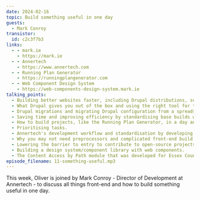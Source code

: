 ```yaml
---
date: 2024-02-16
topic: Build something useful in one day
guests:
  - Mark Conroy
transistor:
  id: c2c3f7b3
links:
  - - mark.ie
    - https://mark.ie
  - - Annertech
    - https://www.annertech.com
  - - Running Plan Generator
    - https://runningplangenerator.com
  - - Web Component Design System
    - https://web-components-design-system.mark.ie
talking_points:
  - Building better websites faster, including Drupal distributions, such as LocalGov.
  - What Drupal gives you out of the box and using the right tool for the job.
  - Drupal migrations and migrating Drupal configuration from a spreadsheet.
  - Saving time and improving efficiency by standardising base builds with Docksal and Composer.
  - How to build projects, like the Running Plan Generator, in a day and training for 10Ks and marathons.
  - Prioritising tasks.
  - Annertech's development workflow and standardisation by developing on remote servers.
  - Why you may not need preprocessors and complicated front-end build tools, and reducing complexity using vanilla CSS, JavaScript and web components.
  - Lowering the barrier to entry to contribute to open-source projects.
  - Building a design system/component library with web components.
  - The Content Access by Path module that was developed for Essex County Council.
episode_filename: 11-something-useful.mp3
---
```


This week, Oliver is joined by Mark Conroy - Director of Development at Annertech - to discuss all things front-end and how to build something useful in one day.
